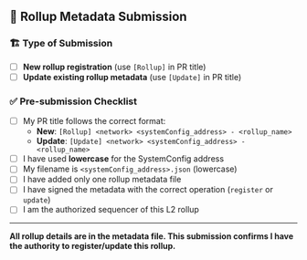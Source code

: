 ## 🚀 Rollup Metadata Submission

### 🏗️ Type of Submission
- [ ] **New rollup registration** (use `[Rollup]` in PR title)
- [ ] **Update existing rollup metadata** (use `[Update]` in PR title)

### ✅ Pre-submission Checklist
- [ ] My PR title follows the correct format:
  - **New**: `[Rollup] <network> <systemConfig_address> - <rollup_name>`
  - **Update**: `[Update] <network> <systemConfig_address> - <rollup_name>`
- [ ] I have used **lowercase** for the SystemConfig address
- [ ] My filename is `<systemConfig_address>.json` (lowercase)
- [ ] I have added only one rollup metadata file
- [ ] I have signed the metadata with the correct operation (`register` or `update`)
- [ ] I am the authorized sequencer of this L2 rollup

---

**All rollup details are in the metadata file. This submission confirms I have the authority to register/update this rollup.**